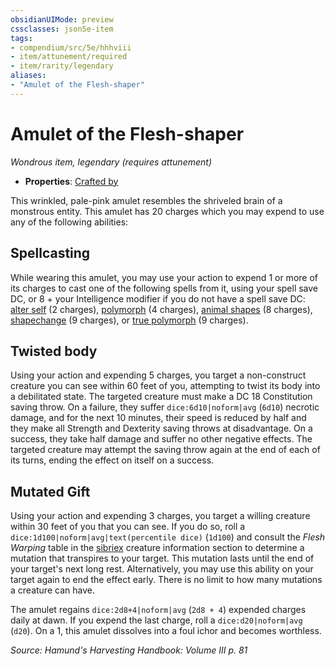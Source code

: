 ```yaml
---
obsidianUIMode: preview
cssclasses: json5e-item
tags:
- compendium/src/5e/hhhviii
- item/attunement/required
- item/rarity/legendary
aliases: 
- "Amulet of the Flesh-shaper"
---
```

# Amulet of the Flesh-shaper
*Wondrous item, legendary (requires attunement)*  

- **Properties**: [Crafted by](/compendium/rules/item-properties.md#Crafted%20by)

This wrinkled, pale-pink amulet resembles the shriveled brain of a monstrous entity. This amulet has 20 charges which you may expend to use any of the following abilities:

## Spellcasting

While wearing this amulet, you may use your action to expend 1 or more of its charges to cast one of the following spells from it, using your spell save DC, or 8 + your Intelligence modifier if you do not have a spell save DC: [alter self](compendium/spells/alter-self.md) (2 charges), [polymorph](compendium/spells/polymorph.md) (4 charges), [animal shapes](compendium/spells/animal-shapes.md) (8 charges), [shapechange](compendium/spells/shapechange.md) (9 charges), or [true polymorph](compendium/spells/true-polymorph.md) (9 charges).

## Twisted body

Using your action and expending 5 charges, you target a non-construct creature you can see within 60 feet of you, attempting to twist its body into a debilitated state. The targeted creature must make a DC 18 Constitution saving throw. On a failure, they suffer `dice:6d10|noform|avg` (`6d10`) necrotic damage, and for the next 10 minutes, their speed is reduced by half and they make all Strength and Dexterity saving throws at disadvantage. On a success, they take half damage and suffer no other negative effects. The targeted creature may attempt the saving throw again at the end of each of its turns, ending the effect on itself on a success.

## Mutated Gift

Using your action and expending 3 charges, you target a willing creature within 30 feet of you that you can see. If you do so, roll a `dice:1d100|noform|avg|text(percentile dice)` (`1d100`) and consult the *Flesh Warping* table in the [sibriex](compendium/bestiary/fiend/sibriex-mpmm.md) creature information section to determine a mutation that transpires to your target. This mutation lasts until the end of your target's next long rest. Alternatively, you may use this ability on your target again to end the effect early. There is no limit to how many mutations a creature can have.

The amulet regains `dice:2d8+4|noform|avg` (`2d8 + 4`) expended charges daily at dawn. If you expend the last charge, roll a `dice:d20|noform|avg` (`d20`). On a 1, this amulet dissolves into a foul ichor and becomes worthless.

*Source: Hamund's Harvesting Handbook: Volume III p. 81*